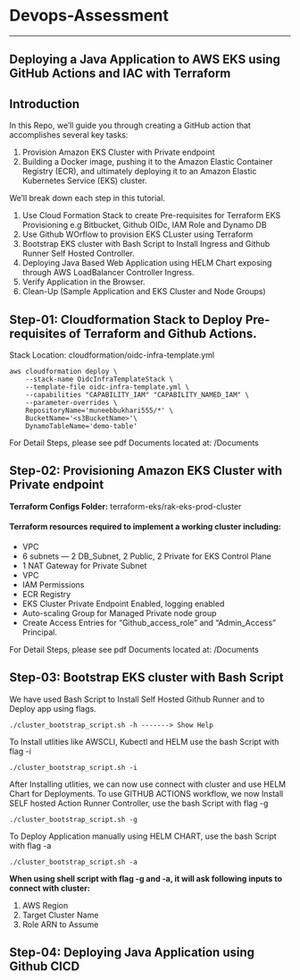 # Devops-Assessment

---
Deploying a Java Application to AWS EKS using GitHub Actions and IAC with Terraform
---

## Introduction
 In this Repo, we’ll guide you through creating a GitHub action that accomplishes several key tasks: 
 1. Provision Amazon EKS Cluster with Private endpoint
 2. Building a Docker image, pushing it to the Amazon Elastic Container Registry (ECR), and ultimately deploying it to an Amazon Elastic Kubernetes Service (EKS) cluster.

We’ll break down each step in this tutorial.


1. Use Cloud Formation Stack to create Pre-requisites for Terraform EKS Provisioning e.g Bitbucket, Github OIDc, IAM Role and Dynamo DB
2. Use Github WOrflow to provision EKS CLuster using Terraform
3. Bootstrap EKS cluster with Bash Script to Install Ingress and Github Runner Self Hosted Controller.
4. Deploying Java Based Web Application using HELM Chart exposing through AWS LoadBalancer Controller Ingress.
5. Verify Application in the Browser.
6. Clean-Up (Sample Application and EKS Cluster and Node Groups)

## Step-01: Cloudformation Stack to Deploy Pre-requisites of Terraform and Github Actions.
Stack Location: cloudformation/oidc-infra-template.yml
```
aws cloudformation deploy \
	--stack-name OidcInfraTemplateStack \
	--template-file oidc-infra-template.yml \
	--capabilities "CAPABILITY_IAM" "CAPABILITY_NAMED_IAM" \
	--parameter-overrides \
	RepositoryName='muneebbukhari555/*' \
	BucketName='<s3BucketName>'\
	DynamoTableName='demo-table'
```
For Detail Steps, please see pdf Documents located at: /Documents

## Step-02: Provisioning Amazon EKS Cluster with Private endpoint
**Terraform Configs Folder:** terraform-eks/rak-eks-prod-cluster 

#### Terraform resources required to implement a working cluster including:
- VPC
- 6 subnets — 2 DB_Subnet, 2 Public, 2 Private for EKS Control Plane
- 1 NAT Gateway for Private Subnet
- VPC
- IAM Permissions
- ECR Registry
- EKS Cluster Private Endpoint Enabled, logging enabled
- Auto-scaling Group for Managed Private node group
- Create Access Entries for “Github_access_role” and “Admin_Access” Principal.

For Detail Steps, please see pdf Documents located at: /Documents
## Step-03: Bootstrap EKS cluster with Bash Script
We have used Bash Script to Install Self Hosted Github Runner and to Deploy app using flags.

```t
./cluster_bootstrap_script.sh -h -------> Show Help 
```
To Install utlities like  AWSCLI, Kubectl and HELM use the bash Script  with flag -i 
```t
./cluster_bootstrap_script.sh -i
```
After Installing utlities, we can now use connect with cluster and use HELM Chart for Deployments.
To use GITHUB ACTIONS workflow, we now Install SELF hosted Action Runner Controller, use the bash Script  with flag -g 
```t
./cluster_bootstrap_script.sh -g
```
To Deploy Application manually using HELM CHART, use the bash Script  with flag -a
```t
./cluster_bootstrap_script.sh -a
```
**When using shell script with flag -g and -a, it will ask following inputs to connect with cluster:**
1. AWS Region
2. Target Cluster Name
3. Role ARN to Assume
## Step-04: Deploying Java Application using Github CICD